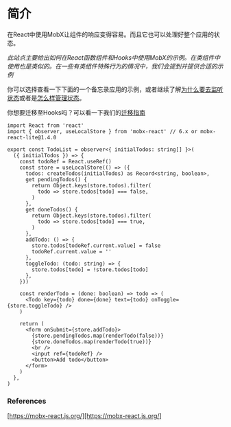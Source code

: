 # 简介 

在React中使用MobX让组件的响应变得容易。而且它也可以处理好整个应用的状态。

*此站点主要给出如何在React函数组件和Hooks中使用MobX的示例。在类组件中使用也是类似的。在一些有类组件特殊行为的情况中，我们会提到并提供合适的示例*

你可以选择查看一下下面的一个备忘录应用的示例，或者继续了解[为什么要去监听状态](MobX-with-React/Observe-state/How-to-observe.md)或者是[怎么样管理状态](MobX-with-React/Manage-state/How-to-manage-state.md)。

你想要迁移至Hooks吗？可以看一下我们的[迁移指南](MobX-with-React/Recipes/Migration-guide.md)

```react
import React from 'react'
import { observer, useLocalStore } from 'mobx-react' // 6.x or mobx-react-lite@1.4.0

export const TodoList = observer<{ initialTodos: string[] }>(
  ({ initialTodos }) => {
    const todoRef = React.useRef()
    const store = useLocalStore(() => ({
      todos: createTodos(initialTodos) as Record<string, boolean>,
      get pendingTodos() {
        return Object.keys(store.todos).filter(
          todo => store.todos[todo] === false,
        )
      },
      get doneTodos() {
        return Object.keys(store.todos).filter(
          todo => store.todos[todo] === true,
        )
      },
      addTodo: () => {
        store.todos[todoRef.current.value] = false
        todoRef.current.value = ''
      },
      toggleTodo: (todo: string) => {
        store.todos[todo] = !store.todos[todo]
      },
    }))

    const renderTodo = (done: boolean) => todo => (
      <Todo key={todo} done={done} text={todo} onToggle={store.toggleTodo} />
    )

    return (
      <form onSubmit={store.addTodo}>
        {store.pendingTodos.map(renderTodo(false))}
        {store.doneTodos.map(renderTodo(true))}
        <br />
        <input ref={todoRef} />
        <button>Add todo</button>
      </form>
    )
  },
)
```



### References

[https://mobx-react.js.org/][https://mobx-react.js.org/]

